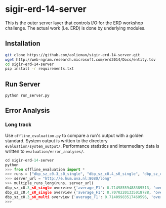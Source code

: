 sigir-erd-14-server
===================

This is the outer server layer that controls I/O for the ERD workshop challenge. The actual work (i.e. ERD) is done by underlying modules.

## Installation
```bash
git clone https://github.com/aolieman/sigir-erd-14-server.git
wget http://web-ngram.research.microsoft.com/erd2014/Docs/entity.tsv
cd sigir-erd-14-server
pip install -r requirements.txt
```

## Run Server
```
python run_server.py
```

## Error Analysis
### Long track
Use `offline_evaluation.py` to compare a run's output with a golden standard.
System output is written to the directory `evaluation/system_output/`.
Performance statistics and intermediary data is written to `evaluation/error_analyses/`.
```python
cd sigir-erd-14-server
python
>>> from offline_evaluation import *
>>> runs = ["dbp_sz_c0.3_s0_single", "dbp_sz_c0.4_s0_single", "dbp_sz_c0.3_s0_multi"]
>>> server_url = "http://e.hum.uva.nl:8080/long"
>>> multiple_runs_long(runs, server_url)
dbp_sz_c0.3_s0_single overview {'average_F1': 0.71498559488389513, 'overall_recall': 0.6757912745936698, 'FP_wrong_disambiguation': 0.2331288343558282, 'average_recall': 0.73262404987843055, 'overall_precision': 0.7078853046594982, 'FP_should_be_NIL': 0.7668711656441718, 'average_precision': 0.74251112150648169, 'overall_F1': 0.6914660831509847}
dbp_sz_c0.4_s0_single overview {'average_F1': 0.70702201335018788, 'overall_recall': 0.6330196749358425, 'FP_wrong_disambiguation': 0.23829787234042554, 'average_recall': 0.67366065384417384, 'overall_precision': 0.7589743589743589, 'FP_should_be_NIL': 0.7617021276595745, 'average_precision': 0.79503059635958195, 'overall_F1': 0.6902985074626865}
dbp_sz_c0.3_s0_multi overview {'average_F1': 0.71409983517460596, 'overall_recall': 0.6757912745936698, 'FP_wrong_disambiguation': 0.23404255319148937, 'average_recall': 0.73654561850588152, 'overall_precision': 0.7059874888293118, 'FP_should_be_NIL': 0.7659574468085106, 'average_precision': 0.74061360684537103, 'overall_F1': 0.6905594405594405}
>>> 
```
